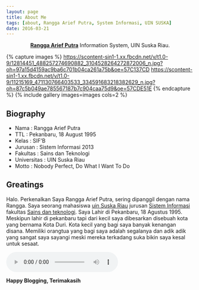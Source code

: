 ```yaml
---
layout: page
title: About Me
tags: [about, Rangga Arief Putra, System Informasi, UIN SUSKA]
date: 2016-03-21
---
```

    
<center><a href="https://www.facebook.com/RanggaAriefPutra"><b>Rangga Arief Putra</b></a> Information System, UIN Suska Riau.</center>


{% capture images %}
    https://scontent-sin1-1.xx.fbcdn.net/v/t1.0-9/12814451_488257274690882_3104528264272872006_n.jpg?oh=97a15d4159ac9ba6c701b04ca261a75b&oe=57C137CD
    https://scontent-sin1-1.xx.fbcdn.net/v/t1.0-9/11215169_471130766403533_334591683218382629_n.jpg?oh=87c5b049ae785567187b7c904caa75d9&oe=57CDE51E
{% endcapture %}
{% include gallery images=images cols=2 %}

## Biography
* Nama : Rangga Arief Putra
* TTL : Pekanbaru, 18 August 1995 
* Kelas : SIF’B 
* Jurusan : Sistem Informasi 2013
* Fakultas : Sains dan Teknologi
* Universitas : UIN Suska Riau
* Motto : Nobody Perfect, Do What I Want To Do


## Greatings

Halo. Perkenalkan Saya Rangga Arief Putra, sering dipanggil dengan nama Rangga. Saya seorang mahasiswa <a href="htpp://uin-suska.ac.id/">uin Suska Riau</a> jurusan <a href="http://sif.uin-suska.ac.id">Sistem Informasi</a> fakultas <a href="http://fst.uin-suska.ac.id/">Sains dan teknologi</a>. Saya Lahir di Pekanbaru, 18 Agustus 1995. Meskipun lahir di pekanbaru tapi dari kecil saya dibesarkan disebuah kota yang bernama Kota Duri. Kota kecil yang bagi saya banyak kenangan disana. Memiliki orangtua yang bagi saya adalah segalanya dan adik adik yang sangat saya sayangi meski mereka terkadang suka bikin saya kesal untuk sesaat.

<audio controls> 
<source src="http://ranggaariefp.github.io/Police.wav" type="audio/wav"> 
<source src="http://ranggaariefp.github.io/Police.wav" type="audio/mpeg"> 
</audio>
      
<b>Happy Blogging, Terimakasih</b>
